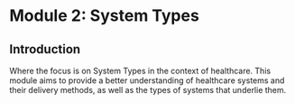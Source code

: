 # Module 2: System Types

## Introduction
Where the focus is on System Types in the context of healthcare. This module aims to provide a better understanding of healthcare systems and their delivery methods, as well as the types of systems that underlie them.

